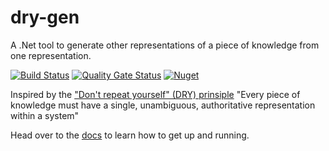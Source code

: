 # dry-gen
A .Net tool to generate other representations of a piece of knowledge from one representation. 

[![Build Status](https://github.com/ebjornset/DryGen/actions/workflows/build.yml/badge.svg?branch=main)](https://github.com/ebjornset/DryGen/actions/workflows/build.yml)
[![Quality Gate Status](https://sonarcloud.io/api/project_badges/measure?project=ebjornset_DryGen&metric=alert_status)](https://sonarcloud.io/summary/new_code?id=ebjornset_DryGen)
[![Nuget](https://img.shields.io/nuget/v/dry-gen.svg)](https://www.nuget.org/packages/dry-gen)


Inspired by the ["Don't repeat yourself" (DRY) prinsiple](https://en.wikipedia.org/wiki/Don%27t_repeat_yourself) "Every piece of knowledge must have a single, unambiguous, authoritative representation within a system"

Head over to the [docs](https://docs.drygen.net) to learn how to get up and running. 